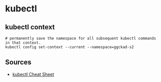 # kubectl
## kubectl context
```
# permanently save the namespace for all subsequent kubectl commands in that context.
kubectl config set-context --current --namespace=ggckad-s2
```

## Sources
- [kubectl Cheat Sheet](https://kubernetes.io/docs/reference/kubectl/cheatsheet/)
